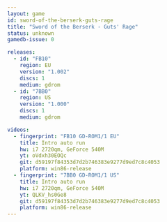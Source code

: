 ```yaml
---
layout: game
id: sword-of-the-berserk-guts-rage
title: "Sword of the Berserk - Guts' Rage"
status: unknown
gamedb-issue: 0

releases:
  - id: "FB10"
    region: EU
    version: "1.002"
    discs: 1
    medium: gdrom
  - id: "7BB0"
    region: US
    version: "1.000"
    discs: 1
    medium: gdrom

videos:
  - fingerprint: "FB10 GD-ROM1/1 EU"
    title: Intro auto run
    hw: i7 2720qm, GeForce 540M
    yt: oVdxh30EOQc
    git: d59197f84353d7d2b746383e9277d9ed7c8c4053
    platform: win86-release
  - fingerprint: "7BB0 GD-ROM1/1 US"
    title: Intro auto run
    hw: i7 2720qm, GeForce 540M
    yt: QLKV_hs0Ge8
    git: d59197f84353d7d2b746383e9277d9ed7c8c4053
    platform: win86-release
---
```

